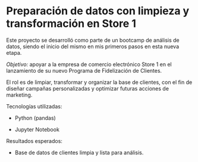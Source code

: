 # Preparación de datos con limpieza y transformación en Store 1

Este proyecto se desarrolló como parte de un bootcamp de análisis de datos, siendo el inicio del mismo en mis primeros pasos en esta nueva etapa.

*Objetivo:* apoyar a la empresa de comercio electrónico Store 1 en el lanzamiento de su nuevo Programa de Fidelización de Clientes.

El rol es de limpiar, transformar y organizar la base de clientes, con el fin de diseñar campañas personalizadas y optimizar futuras acciones de marketing.

Tecnologías utilizadas:

- Python (pandas)

- Jupyter Notebook

Resultados esperados:

- Base de datos de clientes limpia y lista para análisis.
